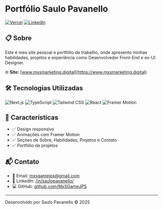 # Portfólio Saulo Pavanello

[![Vercel](https://img.shields.io/badge/Vercel-000000?style=for-the-badge&logo=vercel&logoColor=white)](https://www.mxsmarketing.digital)
[![LinkedIn](https://img.shields.io/badge/LinkedIn-0077B5?style=for-the-badge&logo=linkedin&logoColor=white)](https://www.linkedin.com/in/saulopavanello/)

## 📋 Sobre

Este é meu site pessoal e portfólio de trabalho, onde apresento minhas habilidades, projetos e experiência como Desenvolvedor Front-End e ex-UI Designer.

🌐 **Site:** [www.mxsmarketing.digital](https://www.mxsmarketing.digital)

## 🛠️ Tecnologias Utilizadas

![Next.js](https://img.shields.io/badge/Next.js-000000?style=for-the-badge&logo=next.js&logoColor=white)
![TypeScript](https://img.shields.io/badge/TypeScript-3178C6?style=for-the-badge&logo=typescript&logoColor=white)
![Tailwind CSS](https://img.shields.io/badge/Tailwind_CSS-38B2AC?style=for-the-badge&logo=tailwind-css&logoColor=white)
![React](https://img.shields.io/badge/React-61DAFB?style=for-the-badge&logo=react&logoColor=black)
![Framer Motion](https://img.shields.io/badge/Framer_Motion-0055FF?style=for-the-badge&logo=framer&logoColor=white)

## 🚀 Características

- ✅ Design responsivo
- ✅ Animações com Framer Motion
- ✅ Seções de Sobre, Habilidades, Projetos e Contato
- ✅ Portfólio de projetos

## 📬 Contato

- 📧 Email: mxsgamejps@gmail.com
- 🔗 LinkedIn: [/in/saulopavanello/](https://www.linkedin.com/in/saulopavanello/)
- 💻 GitHub: [github.com/MxSGameJPS](https://github.com/MxSGameJPS)

---

Desenvolvido por Saulo Pavanello © 2025
